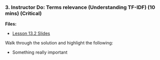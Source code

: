 ### 3. Instructor Do: Terms relevance (Understanding TF-IDF) (10 mins) (Critical)

**Files:**

* [Lesson 13.2 Slides](#)

Walk through the solution and highlight the following:

* Something really important
